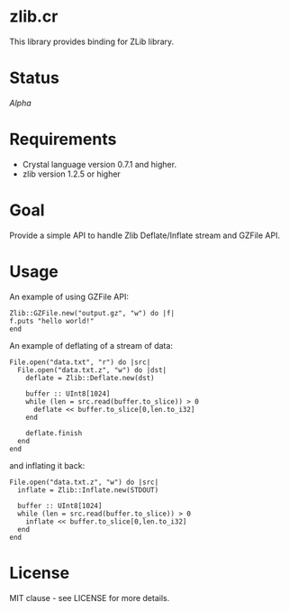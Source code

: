 # zlib.cr

This library provides binding for ZLib library.

# Status

*Alpha*

# Requirements

- Crystal language version 0.7.1 and higher.
- zlib version 1.2.5 or higher

# Goal

Provide a simple API to handle Zlib Deflate/Inflate stream and GZFile API.

# Usage

An example of using GZFile API:

```crystal
Zlib::GZFile.new("output.gz", "w") do |f|
f.puts "hello world!"
end
```

An example of deflating of a stream of data:

```crystal
File.open("data.txt", "r") do |src|
  File.open("data.txt.z", "w") do |dst|
    deflate = Zlib::Deflate.new(dst)

    buffer :: UInt8[1024]
    while (len = src.read(buffer.to_slice)) > 0
      deflate << buffer.to_slice[0,len.to_i32]
    end

    deflate.finish
  end
end
```

and inflating it back:

```crystal
File.open("data.txt.z", "w") do |src|
  inflate = Zlib::Inflate.new(STDOUT)

  buffer :: UInt8[1024]
  while (len = src.read(buffer.to_slice)) > 0
    inflate << buffer.to_slice[0,len.to_i32]
  end
end
```

# License

MIT clause - see LICENSE for more details.

